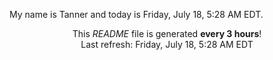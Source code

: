 My name is Tanner and today is Friday, July 18, 5:28 AM EDT.

<p align="center">This <i>README</i> file is generated <b>every 3 hours</b>!</br>Last refresh: Friday, July 18, 5:28 AM EDT<br /></p>
